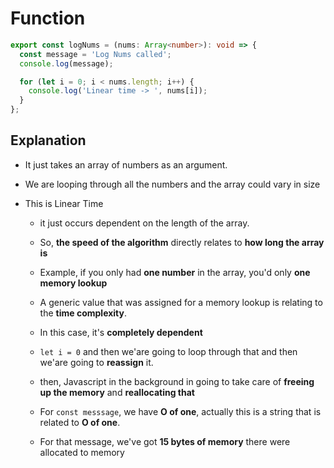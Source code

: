 # Function

```typescript
export const logNums = (nums: Array<number>): void => {
  const message = 'Log Nums called';
  console.log(message);

  for (let i = 0; i < nums.length; i++) {
    console.log('Linear time -> ', nums[i]);
  }
};
```

## Explanation

- It just takes an array of numbers as an argument.

- We are looping through all the numbers and the array could vary in size

- This is Linear Time

  - it just occurs dependent on the length of the array.

  - So, **the speed of the algorithm** directly relates to **how long the array is**

  - Example, if you only had **one number** in the array, you'd only **one memory lookup**

  - A generic value that was assigned for a memory lookup is relating to the **time complexity**.

  - In this case, it's **completely dependent**

  - `let i = 0` and then we'are going to loop through that and then we'are going to **reassign** it.

  - then, Javascript in the background in going to take care of **freeing up the memory** and **reallocating that**

  - For `const messsage`, we have **O of one**, actually this is a string that is related to **O of one**.

  - For that message, we've got **15 bytes of memory** there were allocated to memory
